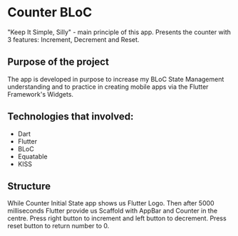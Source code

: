 # Counter BLoC

"Keep It Simple, Silly" - main principle of this app. Presents the counter with 3 features: Increment, Decrement and Reset.

## Purpose of the project

The app is developed in purpose to increase my BLoC State Management understanding and to practice in creating mobile apps via the Flutter Framework's Widgets.

## Technologies that involved:

- Dart
- Flutter
- BLoC
- Equatable
- KISS

## Structure

While Counter Initial State app shows us Flutter Logo. Then after 5000 milliseconds Flutter provide us Scaffold with AppBar and Counter in the centre. Press right button to increment and left button to decrement. Press reset button to return number to 0.

